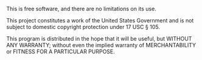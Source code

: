 This is free software, and there are no limitations on its use.

This project constitutes a work of the United States Government and is not subject to domestic copyright protection under 17 USC § 105.

This program is distributed in the hope that it will be useful, but WITHOUT ANY WARRANTY; without even the implied warranty of MERCHANTABILITY or FITNESS FOR A PARTICULAR PURPOSE.
